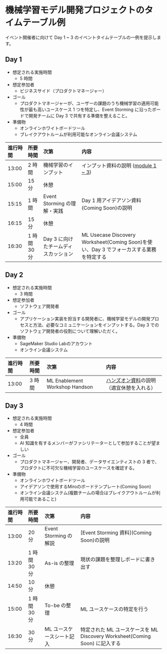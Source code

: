# 機械学習モデル開発プロジェクトのタイムテーブル例

イベント開催者に向けて Day 1 ~ 3 のイベントタイムテーブルの一例を提示します。

## Day 1

- 想定される実施時間
  - 5 時間
- 想定参加者
  - ビジネスサイド（プロダクトマネージャー）
- ゴール
  - プロダクトマネージャーが、ユーザーの課題のうち機械学習の適用可能性が最も高いユースケース 1 つを特定し、Event Storming に沿ったボードで開発チームに Day 3 で共有する準備を整えること。
-  準備物
   - オンラインホワイトボードツール
   - ブレイクアウトルームが利用可能なオンライン会議システム

|進行時間|所要時間|次第|内容|
|:--|:--|:--|:--|
|13:00|2 時間|機械学習のインプット|インプット資料の説明 ([module 1 ~ 3](https://github.com/aws-samples/aws-ml-enablement-workshop/tree/main/docs/presentations))|
|15:00|15 分|休憩||
|15:15|1 時間|Event Storming の理解・実践|Day 1 用アイデアソン資料(Coming Soon)の説明|
|16:15|15 分|休憩||
|16:30|1 時間 30 分|Day 3 に向けたチームディスカッション|ML Usecase Discovery Worksheet(Coming Soon)を使い、Day 3 でフォーカスする業務を特定する|

## Day 2

- 想定される実施時間
  - 3 時間
- 想定参加者
  - ソフトウェア開発者
- ゴール
  - アプリケーション実装を担当する開発者に、機械学習モデルの開発プロセスと方法、必要なコミュニケーションをインプットする。Day 3 でのソフトウェア開発者の役割について理解いただく。
-  準備物
   - SageMaker Studio Labのアカウント
   - オンライン会議システム

|進行時間|所要時間|次第|内容|
|:--|:--|:--|:--|
|13:00|3 時間|ML Enablement Workshop Handson|[ハンズオン資料](https://github.com/aws-samples/aws-ml-enablement-workshop#%E3%83%8F%E3%83%B3%E3%82%BA%E3%82%AA%E3%83%B3)の説明 （適宜休憩を入れる）|

## Day 3

- 想定される実施時間
  - 4 時間
- 想定参加者
  - 全員
  - AI 知識を有するメンバーがファシリテーターとして参加することが望ましい
- ゴール
  - プロダクトマネージャー、開発者、データサイエンティストの 3 者で、プロダクトに不可欠な機械学習のユースケースを確認する。
-  準備物
   -  オンラインホワイトボードツール
   -  アイデアソンで使用するMiroのボードテンプレート(Coming Soon)
   - オンライン会議システム(複数チームの場合はブレイクアウトルームが利用可能であること)



|進行時間|所要時間|次第|内容|
|:--|:--|:--|:--|
|13:00|20 分|Event Storming の解説|[Event Storming 資料](Coming Soon)の説明|
|13:20|1 時間 30 分|As-is の整理|現状の課題を整理しボードに書き出す|
|14:50|10 分|休憩||
|15:00|1 時間 30 分|To-be の整理|ML ユースケースの特定を行う|
|16:30|30 分|ML ユースケースシート記入|特定された ML ユースケースを ML Discovery Worksheet(Coming Soon) に記入する|
